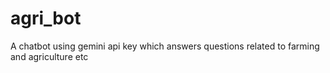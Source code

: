 # agri_bot
A chatbot using gemini api key which answers questions related to farming and agriculture etc
